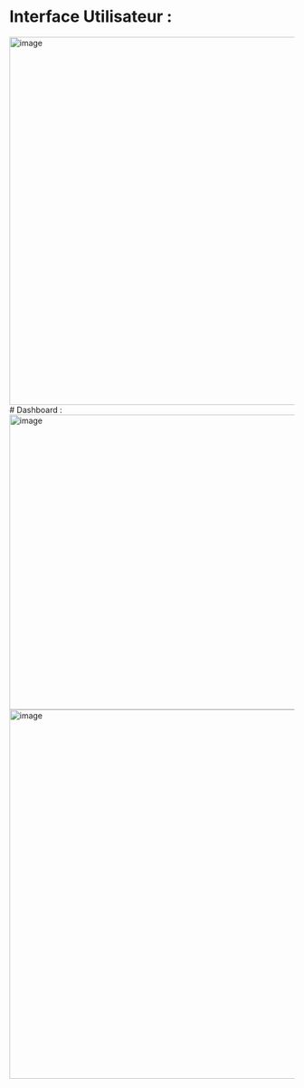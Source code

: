 # Interface Utilisateur : 
<img width="953" height="650" alt="image" src="https://github.com/user-attachments/assets/c348ad2c-1f76-4051-b98d-0c56c703e575" />
# Dashboard :
<img width="1124" height="521" alt="image" src="https://github.com/user-attachments/assets/3cfbf713-f211-47ab-af15-8bcd39d01c07" />
<img width="925" height="652" alt="image" src="https://github.com/user-attachments/assets/cb3a0c3a-e103-4136-9526-c49b1201df6c" />


